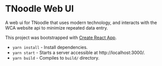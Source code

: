 # TNoodle Web UI

A web ui for TNoodle that uses modern technology, and interacts with the WCA website api
to minimize repeated data entry.

This project was bootstrapped with [Create React App](https://github.com/facebookincubator/create-react-app).

- `yarn install` - Install dependencies.
- `yarn start` - Starts a server accessible at http://localhost:3000/.
- `yarn build` - Compiles to `build/` directory.
